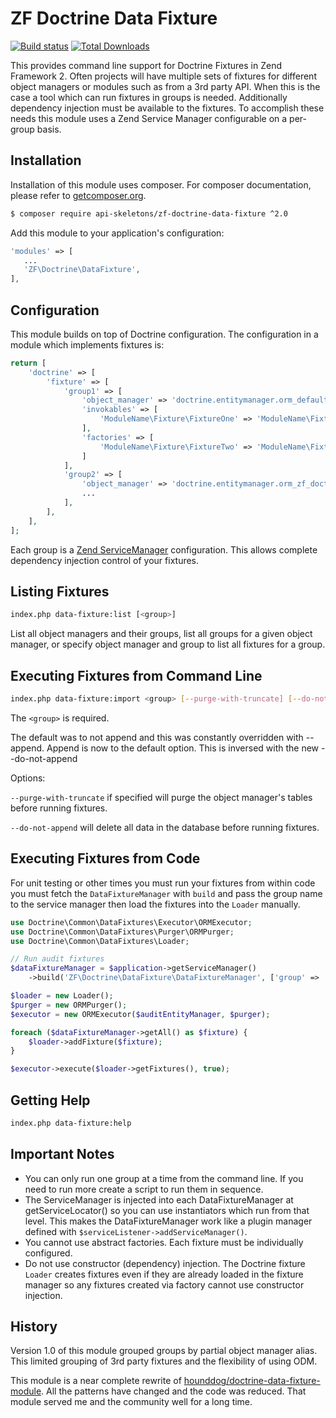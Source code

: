 ZF Doctrine Data Fixture
========================

[![Build status](https://api.travis-ci.org/API-Skeletons/zf-doctrine-data-fixture.svg)](http://travis-ci.org/API-Skeletons/zf-doctrine-data-fixture)
[![Total Downloads](https://poser.pugx.org/API-Skeletons/zf-doctrine-data-fixture/downloads)](https://packagist.org/packages/API-Skeletons/zf-doctrine-data-fixture)


This provides command line support for Doctrine Fixtures in Zend Framework 2.
Often projects will have multiple sets of fixtures for different object managers or modules such as
from a 3rd party API.  When this is the case a tool which can run fixtures in groups is needed.
Additionally dependency injection must be available to the fixtures.  To accomplish these needs
this module uses a Zend Service Manager configurable on a per-group basis.


Installation
------------

Installation of this module uses composer. For composer documentation, please refer to
[getcomposer.org](http://getcomposer.org/).

```sh
$ composer require api-skeletons/zf-doctrine-data-fixture ^2.0
```

Add this module to your application's configuration:

```php
'modules' => [
   ...
   'ZF\Doctrine\DataFixture',
],
```


Configuration
--------------

This module builds on top of Doctrine configuration.  The configuration in a module which implements fixtures is:

```php
return [
    'doctrine' => [
        'fixture' => [
            'group1' => [
                'object_manager' => 'doctrine.entitymanager.orm_default',
                'invokables' => [
                    'ModuleName\Fixture\FixtureOne' => 'ModuleName\Fixture\FixtureOne',
                ],
                'factories' => [
                    'ModuleName\Fixture\FixtureTwo' => 'ModuleName\Fixture\FixtureTwoFactory',
                ]
            ],
            'group2' => [
                'object_manager' => 'doctrine.entitymanager.orm_zf_doctrine_audit',
                ...
            ],
        ],
    ],
];
```

Each group is a [Zend ServiceManager](http://framework.zend.com/manual/current/en/in-depth-guide/services-and-servicemanager.html) configuration.  This allows complete dependency injection control of your fixtures.


Listing Fixtures
----------------

```sh
index.php data-fixture:list [<group>]
```

List all object managers and their groups, list all groups for a given object manager, or specify object manager and group to list all fixtures for a group.


Executing Fixtures from Command Line
------------------

```sh
index.php data-fixture:import <group> [--purge-with-truncate] [--do-not-append]
```

The `<group>` is required.

The default was to not append and this was constantly overridden with --append.
Append is now to the default option.  This is inversed with the new --do-not-append

Options:

`--purge-with-truncate` if specified will purge the object manager's tables before running fixtures.

`--do-not-append` will delete all data in the database before running fixtures.


Executing Fixtures from Code
----------------------------

For unit testing or other times you must run your fixtures from within code
you must fetch the `DataFixtureManager` with `build` and pass the group name
to the service manager then load the fixtures into the `Loader` manually.

```php
use Doctrine\Common\DataFixtures\Executor\ORMExecutor;
use Doctrine\Common\DataFixtures\Purger\ORMPurger;
use Doctrine\Common\DataFixtures\Loader;

// Run audit fixtures
$dataFixtureManager = $application->getServiceManager()
    ->build('ZF\Doctrine\DataFixture\DataFixtureManager', ['group' => 'zf-doctrine-audit']);

$loader = new Loader();
$purger = new ORMPurger();
$executor = new ORMExecutor($auditEntityManager, $purger);

foreach ($dataFixtureManager->getAll() as $fixture) {
    $loader->addFixture($fixture);
}

$executor->execute($loader->getFixtures(), true);
```

Getting Help
------------

```sh
index.php data-fixture:help
```


Important Notes
---------------

* You can only run one group at a time from the command line.  If you need to run more create a script to run them in sequence.
* The ServiceManager is injected into each DataFixtureManager at getServiceLocator() so you can use instantiators which run from that level.  This makes the DataFixtureManager work like a plugin manager defined with `$serviceListener->addServiceManager()`.
* You cannot use abstract factories.  Each fixture must be individually configured.
* Do not use constructor (dependency) injection.  The Doctrine fixture `Loader` creates fixtures even if they are already loaded in the fixture manager so any fixtures created via factory cannot use constructor injection.

History
-------

Version 1.0 of this module grouped groups by partial object manager alias.  This limited grouping of 3rd party fixtures and the flexibility of using ODM.

This module is a near complete rewrite of [hounddog/doctrine-data-fixture-module](https://github.com/Hounddog/DoctrineDataFixtureModule).  All the patterns have changed and the code was reduced.  That module served me and the community well for a long time.
